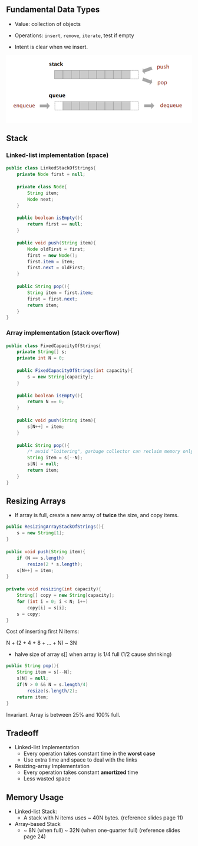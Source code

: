 ## Fundamental Data Types

- Value: collection of objects

- Operations: `insert`, `remove`, `iterate`, test if empty

- Intent is clear when we insert.

<img src="../pic/2-1.png" width="600px" align=center />

## Stack

### Linked-list implementation (space)

```java
public class LinkedStackOfStrings{
    private Node first = null;
    
    private class Node{
        String item;
        Node next;
    }
    
    public boolean isEmpty(){
        return first == null;
    }
    
    public void push(String item){
        Node oldFirst = first;
        first = new Node();
        first.item = item;
        first.next = oldFirst;
    }
    
    public String pop(){
        String item = first.item;
        first = first.next;
        return item;
    }     
}
```



### Array implementation (stack overflow)

```java
public class FixedCapacityOfStrings{
    private String[] s;
    private int N = 0;
    
    public FixedCapacityOfStrings(int capacity){
        s = new String[capacity];
    }
    
    public boolean isEmpty(){
        return N == 0;
    }
    
    public void push(String item){
        s[N++] = item;
    }
    
    public String pop(){
        /* avoid "loitering", garbage collector can reclaim memory only if no outstanding references */
        String item = s[--N];
        s[N] = null;
        return item;
    }
}
```

## Resizing Arrays

- If array is full, create a new array of **twice** the size, and copy items.

```java
public ResizingArrayStackOfStrings(){
    s = new String[1];
}

public void push(String item){
    if (N == s.length)
        resize(2 * s.length);
    s[N++] = item;
}

private void resizing(int capacity){
    String[] copy = new String[capacity];
    for (int i = 0; i < N; i++)
        copy[i] = s[i];
    s = copy;
}
```

Cost of inserting first N items:

N + (2 + 4 + 8 + ... + N) ~ 3N

- halve size of array s[] when array is 1/4 full (1/2 cause shrinking)

```java
public String pop(){
    String item = s[--N];
    s[N] = null;
    if(N > 0 && N = s.length/4)
    	resize(s.length/2);
    return item;
}
```

Invariant. Array is between 25% and 100% full.

## Tradeoff

- Linked-list Implementation
  - Every operation takes constant time in the **worst case**
  - Use extra time and space to deal with the links
- Resizing-array Implementation
  - Every operation takes constant **amortized** time
  - Less wasted space

## Memory Usage

- Linked-list Stack:
  - A stack with N items uses ~ 40N bytes. (reference slides page 11)
- Array-based Stack
  - ~ 8N (when full)    ~ 32N (when one-quarter full) (reference slides page 24)





